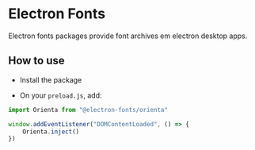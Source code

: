 # Electron Fonts

Electron fonts packages provide font archives em electron desktop apps.

## How to use

* Install the package

* On your `preload.js`, add:

```ts
import Orienta from "@electron-fonts/orienta"

window.addEventListener("DOMContentLoaded", () => {
    Orienta.inject()
})
```